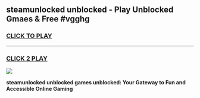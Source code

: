 
## steamunlocked unblocked - Play Unblocked Gmaes & Free #vgghg
<h3>
<a href="https://news.freeplayer.one?title=steamunlocked_unblocked&ref=03M">CLICK TO PLAY</a></h3>
<hr>

<h3>
<a href="https://news.freeplayer.one?title=steamunlocked_unblocked&ref=03M">CLICK 2 PLAY</a>
  
</h3>

<a href="https://news.freeplayer.one?title=steamunlocked_unblocked&ref=03M"><img src="https://clearcache.store/games.png"></a>


**steamunlocked unblocked games unblocked: Your Gateway to Fun and Accessible Online Gaming**
